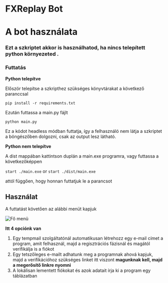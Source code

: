 # FXReplay Bot

# A bot használata

### Ezt a szkriptet akkor is használhatod, ha nincs telepített python környezeted .

### Futtatás

**Python telepítve**

Először telepítse a szkripthez szükséges könyvtárakat a következő paranccsal

`pip install -r requirements.txt`

Ezután futtassa a main.py fájlt

`python main.py`

Ez a kódot headless módban futtatja, így a felhasználó nem látja a szkriptet a böngészőben dolgozni, csak az output lesz látható.

**Python nem telepítve**

A dist mappában kattintson duplán a main.exe programra, vagy futtassa a következőképpen

`start ./main.exe`
or
`start ./dist/main.exe`

attól függően, hogy honnan futtatjuk le a parancsot


## Használat

A futtatást követően az alábbi menüt kapjuk

![Fő menü](https://cdn.discordapp.com/attachments/1134077926808244318/1211287387829968916/image.png?ex=65eda649&is=65db3149&hm=69f6d494fd011a68c085cd2ef5bd0e0af5859175fc371a2d86a85c3ede1d5073&)

**Itt 4 opciónk van**

1. Egy tempmail szolgáltatónál automatikusan létrehozz egy e-mail címet a program, amit felhasznál, majd a regisztrációs fázisnál és magától verifikálja is a fiókot
2. Egy tetszőleges e-mailt adhatunk meg a programnak ahová kapjuk, majd a verifikációhoz szükséges linket itt viszont **magunknak kell, majd a megerősítő linkre nyomni**
3. A lokálisan lementett fiókokat és azok adatait írja ki a program egy táblázatban

